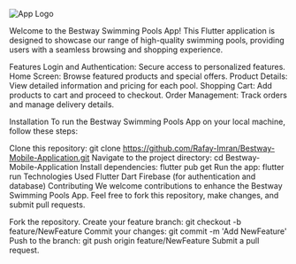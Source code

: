 ![App Logo](C:\Users\PC\Desktop\Bestway\pool\lib\assets/logo.png)

Welcome to the Bestway Swimming Pools App! This Flutter application is designed to showcase our range of high-quality swimming pools,
 providing users with a seamless browsing and shopping experience.

Features
Login and Authentication: Secure access to personalized features.
Home Screen: Browse featured products and special offers.
Product Details: View detailed information and pricing for each pool.
Shopping Cart: Add products to cart and proceed to checkout.
Order Management: Track orders and manage delivery details.

Installation
To run the Bestway Swimming Pools App on your local machine, follow these steps:

Clone this repository: git clone https://github.com/Rafay-Imran/Bestway-Mobile-Application.git
Navigate to the project directory: cd Bestway-Mobile-Application
Install dependencies: flutter pub get
Run the app: flutter run
Technologies Used
Flutter
Dart
Firebase (for authentication and database)
Contributing
We welcome contributions to enhance the Bestway Swimming Pools App. Feel free to fork this repository, make changes, and submit pull requests.

Fork the repository.
Create your feature branch: git checkout -b feature/NewFeature
Commit your changes: git commit -m 'Add NewFeature'
Push to the branch: git push origin feature/NewFeature
Submit a pull request.
